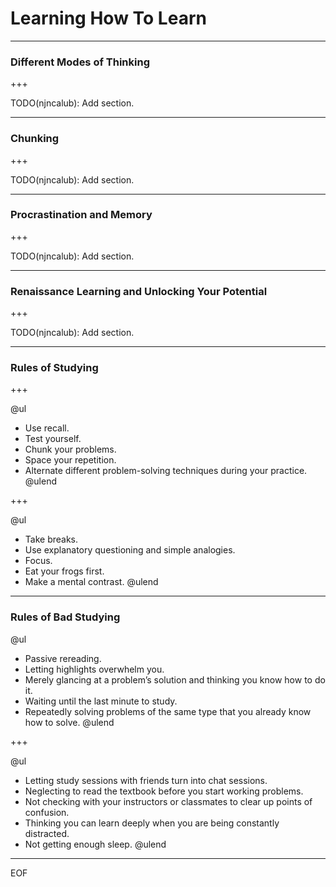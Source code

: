 # Learning How To Learn

---

### Different Modes of Thinking

+++

TODO(njncalub): Add section.

---

### Chunking

+++

TODO(njncalub): Add section.

---

### Procrastination and Memory

+++

TODO(njncalub): Add section.

---

### Renaissance Learning and Unlocking Your Potential

+++

TODO(njncalub): Add section.

---

### Rules of Studying

+++

@ul
- Use recall.
- Test yourself.
- Chunk your problems.
- Space your repetition.
- Alternate different problem-solving techniques during your practice.
@ulend

+++

@ul
- Take breaks.
- Use explanatory questioning and simple analogies.
- Focus.
- Eat your frogs first.
- Make a mental contrast.
@ulend

---

### Rules of Bad Studying

@ul
- Passive rereading.
- Letting highlights overwhelm you.
- Merely glancing at a problem’s solution and thinking you know how to do it.
- Waiting until the last minute to study.
- Repeatedly solving problems of the same type that you already know how to solve.
@ulend

+++

@ul
- Letting study sessions with friends turn into chat sessions.
- Neglecting to read the textbook before you start working problems.
- Not checking with your instructors or classmates to clear up points of confusion.
- Thinking you can learn deeply when you are being constantly distracted.
- Not getting enough sleep.
@ulend

---

EOF

